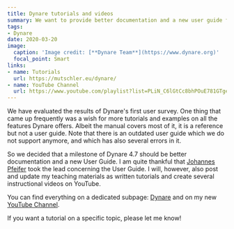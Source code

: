 ```yaml
---
title: Dynare tutorials and videos
summary: We want to provide better documentation and a new user guide for Dynare. Therefore, I will post and update my teaching materials as written tutorials and create several videos on YouTube.
tags:
- Dynare
date: 2020-03-20
image:  
  caption: 'Image credit: [**Dynare Team**](https://www.dynare.org)'
  focal_point: Smart
links:
- name: Tutorials
  url: https://mutschler.eu/dynare/
- name: YouTube Channel
  url: https://www.youtube.com/playlist?list=PLiN_C6lGtCc8bhPOuE781GTgeOqtMA5Bi
---
```


We have evaluated the results of Dynare's first user survey. One thing that came up frequently was a wish for more tutorials and examples on all the features Dynare offers. Albeit the manual covers most of it, it is a reference but not a user guide. Note that there is an outdated user guide which we do not support anymore, and which has also several errors in it.

So we decided that a milestone of Dynare 4.7 should be better documentation and a new User Guide. I am quite thankful that [Johannes Pfeifer](https://sites.google.com/site/pfeiferecon/dynare) took the lead concerning the User Guide. I will, however, also post and update my teaching materials as written tutorials and create several instructional videos on YouTube.

You can find everything on a dedicated subpage: [Dynare](https://mutschler.eu/dynare/) and on my new [YouTube Channel](https://www.youtube.com/channel/UCkW18RGgmhKg7Z-H9kYD2dg).

If you want a tutorial on a specific topic, please let me know!
